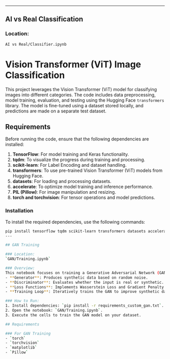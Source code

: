 
---

## AI vs Real Classification

### Location:
`AI vs Real/Classifier.ipynb`

# Vision Transformer (ViT) Image Classification

This project leverages the Vision Transformer (ViT) model for classifying images into different categories. The code includes data preprocessing, model training, evaluation, and testing using the Hugging Face `transformers` library. The model is fine-tuned using a dataset stored locally, and predictions are made on a separate test dataset.

## Requirements

Before running the code, ensure that the following dependencies are installed:

1. **TensorFlow**: For model training and Keras functionality.
2. **tqdm**: To visualize the progress during training and processing.
3. **scikit-learn**: For Label Encoding and dataset handling.
4. **transformers**: To use pre-trained Vision Transformer (ViT) models from Hugging Face.
5. **datasets**: For loading and processing datasets.
6. **accelerate**: To optimize model training and inference performance.
7. **PIL (Pillow)**: For image manipulation and resizing.
8. **torch and torchvision**: For tensor operations and model predictions.

### Installation

To install the required dependencies, use the following commands:

```bash
pip install tensorflow tqdm scikit-learn transformers datasets accelerate torch torchvision
---

## GAN Training

### Location:
`GAN/Training.ipynb`

### Overview:
This notebook focuses on training a Generative Adversarial Network (GAN):
- **Generator**: Produces synthetic data based on random noise.
- **Discriminator**: Evaluates whether the input is real or synthetic.
- **Loss Functions**: Implements Wasserstein Loss and Gradient Penalty for stable training.
- **Training Loop**: Iteratively trains the GAN to improve synthetic data quality.

### How to Run:
1. Install dependencies: `pip install -r requirements_custom_gan.txt`.
2. Open the notebook: `GAN/Training.ipynb`.
3. Execute the cells to train the GAN model on your dataset.

## Requirements

### For GAN Training
- `torch`
- `torchvision`
- `matplotlib`
- `Pillow`
